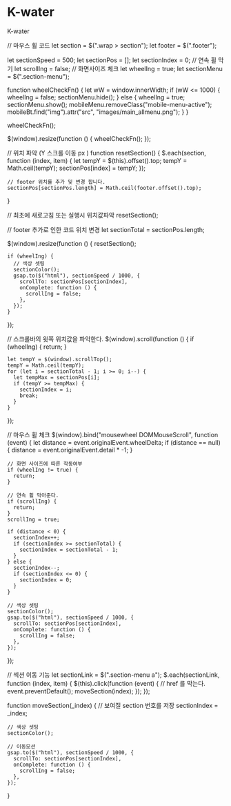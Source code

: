 # K-water
K-water

// 마우스 휠 코드
  let section = $(".wrap > section");
  let footer = $(".footer");

  let sectionSpeed = 500;
  let sectionPos = [];
  let sectionIndex = 0;
  // 연속 휠 막기
  let scrollIng = false;
  // 화면사이즈 체크
  let wheelIng = true;
  let sectionMenu = $(".section-menu");

  function wheelCheckFn() {
    let wW = window.innerWidth;
    if (wW <= 1000) {
      wheelIng = false;
      sectionMenu.hide();
    } else {
      wheelIng = true;
      sectionMenu.show();
      mobileMenu.removeClass("mobile-menu-active");
      mobileBt.find("img").attr("src", "images/main_allmenu.png");
    }
  }

  wheelCheckFn();

  $(window).resize(function () {
    wheelCheckFn();
  });

  // 위치 파악 (Y 스크롤 이동 px )
  function resetSection() {
    $.each(section, function (index, item) {
      let tempY = $(this).offset().top;
      tempY = Math.ceil(tempY);
      sectionPos[index] = tempY;
    });

    // footer 위치를 추가 및 변경 합니다.
    sectionPos[sectionPos.length] = Math.ceil(footer.offset().top);
  }

  // 최초에 새로고침 또는 실행시 위치값파악
  resetSection();

  // footer 추가로 인한 코드 위치 변경
  let sectionTotal = sectionPos.length;

  $(window).resize(function () {
    resetSection();

    if (wheelIng) {
      // 색상 셋팅
      sectionColor();
      gsap.to($("html"), sectionSpeed / 1000, {
        scrollTo: sectionPos[sectionIndex],
        onComplete: function () {
          scrollIng = false;
        },
      });
    }
  });

  // 스크롤바의 윗쪽 위치값을 파악한다.
  $(window).scroll(function () {
    if (wheelIng) {
      return;
    }

    let tempY = $(window).scrollTop();
    tempY = Math.ceil(tempY);
    for (let i = sectionTotal - 1; i >= 0; i--) {
      let tempMax = sectionPos[i];
      if (tempY >= tempMax) {
        sectionIndex = i;
        break;
      }
    }
  });

  // 마우스 휠 체크
  $(window).bind("mousewheel DOMMouseScroll", function (event) {
    let distance = event.originalEvent.wheelDelta;
    if (distance == null) {
      distance = event.originalEvent.detail * -1;
    }

    // 화면 사이즈에 따른 작동여부
    if (wheelIng != true) {
      return;
    }

    // 연속 휠 막아준다.
    if (scrollIng) {
      return;
    }
    scrollIng = true;

    if (distance < 0) {
      sectionIndex++;
      if (sectionIndex >= sectionTotal) {
        sectionIndex = sectionTotal - 1;
      }
    } else {
      sectionIndex--;
      if (sectionIndex <= 0) {
        sectionIndex = 0;
      }
    }

    // 색상 셋팅
    sectionColor();
    gsap.to($("html"), sectionSpeed / 1000, {
      scrollTo: sectionPos[sectionIndex],
      onComplete: function () {
        scrollIng = false;
      },
    });
  });

  // 섹션 이동 기능
  let sectionLink = $(".section-menu a");
  $.each(sectionLink, function (index, item) {
    $(this).click(function (event) {
      // href 를 막는다.
      event.preventDefault();
      moveSection(index);
    });
  });

  function moveSection(_index) {
    // 보여질 section 번호를 저장
    sectionIndex = _index;

    // 색상 셋팅
    sectionColor();

    // 이동모션
    gsap.to($("html"), sectionSpeed / 1000, {
      scrollTo: sectionPos[sectionIndex],
      onComplete: function () {
        scrollIng = false;
      },
    });
  }
